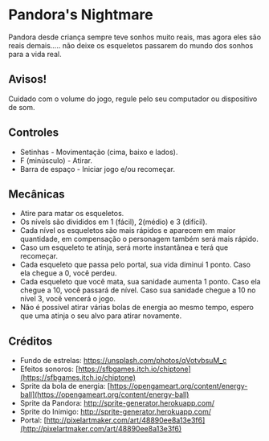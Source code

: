 # Pandora's Nightmare

Pandora desde criança sempre teve sonhos muito reais, mas agora eles são reais demais..... não deixe os esqueletos passarem do mundo dos sonhos para a vida real.

## Avisos!
Cuidado com o volume do jogo, regule pelo seu computador ou dispositivo de som.

## Controles

- Setinhas - Movimentação (cima, baixo e lados).
- F (minúsculo) - Atirar.
- Barra de espaço - Iniciar jogo e/ou recomeçar.

## Mecânicas
- Atire para matar os esqueletos.
- Os nívels são divididos em 1 (fácil), 2(médio) e 3 (difícil).
- Cada nível os esqueletos são mais rápidos e aparecem em maior quantidade, em compensação o personagem também será mais rápido.
- Caso um esqueleto te atinja, será morte instantânea e terá que recomeçar.
- Cada esqueleto que passa pelo portal, sua vida diminui 1 ponto. Caso ela chegue a 0, você perdeu.
- Cada esqueleto que você mata, sua sanidade aumenta 1 ponto. Caso ela chegue a 10, você passará de nível. Caso sua sanidade chegue a 10 no nível 3, você vencerá o jogo.
- Não é possivel atirar várias bolas de energia ao mesmo tempo, espero que uma atinja o seu alvo para atirar novamente.

## Créditos
- Fundo de estrelas: https://unsplash.com/photos/qVotvbsuM_c
- Efeitos sonoros: [https://sfbgames.itch.io/chiptone](https://sfbgames.itch.io/chiptone)
- Sprite da bola de energia: [https://opengameart.org/content/energy-ball](https://opengameart.org/content/energy-ball)
- Sprite da Pandora: http://sprite-generator.herokuapp.com/
- Sprite do Inimigo: http://sprite-generator.herokuapp.com/
- Portal: [http://pixelartmaker.com/art/48890ee8a13e3f6](http://pixelartmaker.com/art/48890ee8a13e3f6)

